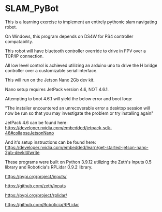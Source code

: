 # SLAM_PyBot

This is a learning exercise to implement an entirely pythonic slam navigating robot. 


On Windows, this program depends on DS4W for PS4 controller compatability.


This robot will have bluetooth controller override to drive in FPV over a TCP/IP connection.

All low level control is achieved utilizing an arduino uno to drive the H bridge controller over a customizable serial interface.


This will run on the Jetson Nano 2Gb dev kit. 

Nano setup requires JetPack version 4.6, NOT 4.6.1. 

Attempting to boot 4.6.1 will yield the below error and boot loop:

"The installer encountered an unrecoverable error a desktop session will now be run so that you may investigate the problem or try installing again"


JetPack 4.6 can be found here: https://developer.nvidia.com/embedded/jetpack-sdk-46#collapseJetsonNano

And it's setup instructions can be found here: https://developer.nvidia.com/embedded/learn/get-started-jetson-nano-2gb-devkit#write


These programs were built on Python 3.9.12 utilizing the Zeth's Inputs 0.5 library and Roboticia's RPLidar 0.9.2 library.

https://pypi.org/project/inputs/

https://github.com/zeth/inputs

https://pypi.org/project/rplidar/

https://github.com/Roboticia/RPLidar
